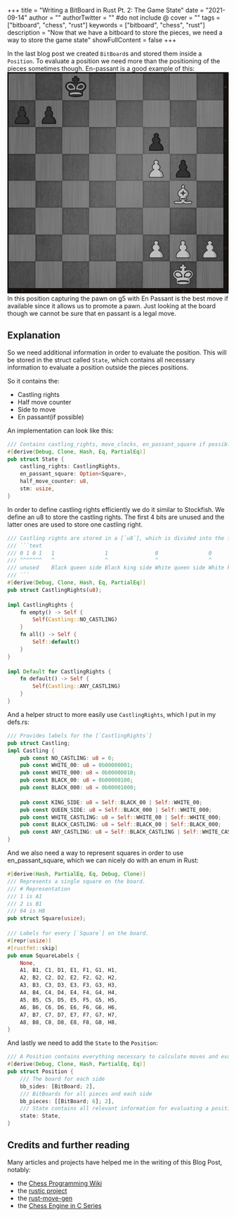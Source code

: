 +++
title = "Writing a BitBoard in Rust Pt. 2: The Game State"
date = "2021-09-14"
author = ""
authorTwitter = "" #do not include @
cover = ""
tags = ["bitboard", "chess", "rust"]
keywords = ["bitboard", "chess", "rust"]
description = "Now that we have a bitboard to store the pieces, we need a way to store the game state"
showFullContent = false
+++


In the last blog post we created `BitBoard`s and stored them inside a `Position`.
To evaluate a position we need more than the positioning of the pieces sometimes though. En-passant is a good example 
of this:
[![2k5/pp6/5p2/5Pp1/6B1/8/5PPP/6K1 w - - 0 1](./images/En_Passant_position.png)](https://lichess.org/editor/2k5/pp6/5p2/5Pp1/6B1/8/5PPP/6K1_w_-_-_0_1)
In this position capturing the pawn on g5 with En Passant is the best move if available since it allows us to promote a 
pawn. Just looking at the board though we cannot be sure that en passant is a legal move.

## Explanation

So we need additional information in order to evaluate the position. This will be stored in the struct called `State`, 
which contains all necessary information to evaluate a position outside the pieces positions.

So it contains the:
- Castling rights 
- Half move counter
- Side to move
- En passant(if possible)

An implementation can look like this:
```rust
/// Contains castling_rights, move_clocks, en_passant_square if possible and the side to move
#[derive(Debug, Clone, Hash, Eq, PartialEq)]
pub struct State {
    castling_rights: CastlingRights,
    en_passant_square: Option<Square>,
    half_move_counter: u8,
    stm: usize,
}
```

In order to define castling rights efficiently we do it similar to Stockfish. We define an u8 to store the castling
rights. The first 4 bits are unused and the latter ones are used to store one castling right.
```rust
/// Castling rights are stored in a [`u8`], which is divided into the following parts:
/// ```text
/// 0 1 0 1   1                1               0                0
/// ^^^^^^^   ^                ^               ^                ^
/// unused    Black queen side Black king side White queen side White king side
/// ```
#[derive(Debug, Clone, Hash, Eq, PartialEq)]
pub struct CastlingRights(u8);

impl CastlingRights {
    fn empty() -> Self {
        Self(Castling::NO_CASTLING)
    }
    fn all() -> Self {
        Self::default()
    }
}

impl Default for CastlingRights {
    fn default() -> Self {
        Self(Castling::ANY_CASTLING)
    }
}
```

And a helper struct to more easily use `CastlingRights`, which I put in my defs.rs:
```rust
/// Provides labels for the [`CastlingRights`]
pub struct Castling;
impl Castling {
    pub const NO_CASTLING: u8 = 0;
    pub const WHITE_00: u8 = 0b00000001;
    pub const WHITE_000: u8 = 0b00000010;
    pub const BLACK_00: u8 = 0b00000100;
    pub const BLACK_000: u8 = 0b00001000;

    pub const KING_SIDE: u8 = Self::BLACK_00 | Self::WHITE_00;
    pub const QUEEN_SIDE: u8 = Self::BLACK_000 | Self::WHITE_000;
    pub const WHITE_CASTLING: u8 = Self::WHITE_00 | Self::WHITE_000;
    pub const BLACK_CASTLING: u8 = Self::BLACK_00 | Self::BLACK_000;
    pub const ANY_CASTLING: u8 = Self::BLACK_CASTLING | Self::WHITE_CASTLING;
}
```

And we also need a way to represent squares in order to use en_passant_square, which we can nicely do with an enum in 
Rust:
```rust
#[derive(Hash, PartialEq, Eq, Debug, Clone)]
/// Represents a single square on the board.
/// # Representation
/// 1 is A1
/// 2 is B1
/// 64 is H8
pub struct Square(usize);

/// Labels for every [`Square`] on the board.
#[repr(usize)]
#[rustfmt::skip]
pub enum SquareLabels {
    None,
    A1, B1, C1, D1, E1, F1, G1, H1,
    A2, B2, C2, D2, E2, F2, G2, H2,
    A3, B3, C3, D3, E3, F3, G3, H3,
    A4, B4, C4, D4, E4, F4, G4, H4,
    A5, B5, C5, D5, E5, F5, G5, H5,
    A6, B6, C6, D6, E6, F6, G6, H6,
    A7, B7, C7, D7, E7, F7, G7, H7,
    A8, B8, C8, D8, E8, F8, G8, H8,
}
```

And lastly we need to add the `State` to the `Position`:

```rust
/// A Position contains everything necessary to calculate moves and evaluate a position.
#[derive(Debug, Clone, Hash, PartialEq, Eq)]
pub struct Position {
    /// The board for each side
    bb_sides: [BitBoard; 2],
    /// BitBoards for all pieces and each side
    bb_pieces: [[BitBoard; 6]; 2],
    /// State contains all relevant information for evaluating a position outside the pieces.
    state: State,
}
```

## Credits and further reading

Many articles and projects have helped me in the writing of this Blog Post, notably:

- the [Chess Programming Wiki](https://www.chessprogramming.org/Bitboards)
- the [rustic project](https://rustic-chess.org/)
- the [rust-move-gen](https://github.com/peterellisjones/rust_move_gen)
- the [Chess Engine in C Series](https://youtube.com/playlist?list=PLZ1QII7yudbc-Ky058TEaOstZHVbT-2hg)